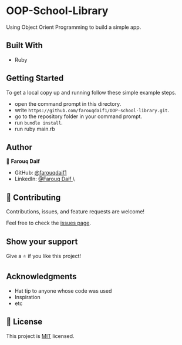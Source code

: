 # OOP-School-Library
Using Object Orient Programming to build a simple app.
## Built With

- Ruby


## Getting Started

To get a local copy up and running follow these simple example steps.


- open the command prompt in this directory.
- write `https://github.com/farouqdaif1/OOP-school-library.git`.
- go to the repository folder in your command prompt.
- run `bundle install`.
- run ruby main.rb

## Author

👤 **Farouq Daif**

- GitHub: [@farouqdaif1](https://github.com/farouqdaif1)
- LinkedIn: [@Farouq Daif ](https://www.linkedin.com/in/farouqdaif/)\

## 🤝 Contributing

Contributions, issues, and feature requests are welcome!

Feel free to check the [issues page](../../issues/).

## Show your support

Give a ⭐️ if you like this project!

## Acknowledgments

- Hat tip to anyone whose code was used
- Inspiration
- etc

## 📝 License

This project is [MIT](./MIT.md) licensed.
